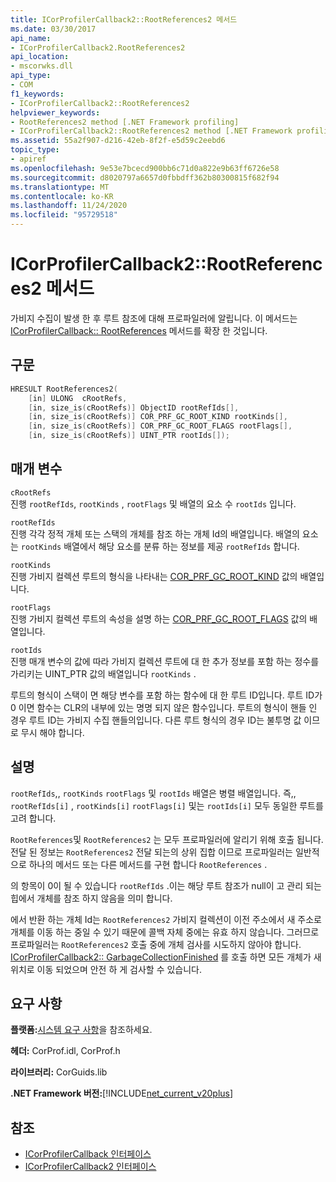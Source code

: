 ```yaml
---
title: ICorProfilerCallback2::RootReferences2 메서드
ms.date: 03/30/2017
api_name:
- ICorProfilerCallback2.RootReferences2
api_location:
- mscorwks.dll
api_type:
- COM
f1_keywords:
- ICorProfilerCallback2::RootReferences2
helpviewer_keywords:
- RootReferences2 method [.NET Framework profiling]
- ICorProfilerCallback2::RootReferences2 method [.NET Framework profiling]
ms.assetid: 55a2f907-d216-42eb-8f2f-e5d59c2eebd6
topic_type:
- apiref
ms.openlocfilehash: 9e53e7bcecd900bb6c71d0a822e9b63ff6726e58
ms.sourcegitcommit: d8020797a6657d0fbbdff362b80300815f682f94
ms.translationtype: MT
ms.contentlocale: ko-KR
ms.lasthandoff: 11/24/2020
ms.locfileid: "95729518"
---
```

# <a name="icorprofilercallback2rootreferences2-method"></a>ICorProfilerCallback2::RootReferences2 메서드

가비지 수집이 발생 한 후 루트 참조에 대해 프로파일러에 알립니다. 이 메서드는 [ICorProfilerCallback:: RootReferences](icorprofilercallback-rootreferences-method.md) 메서드를 확장 한 것입니다.  
  
## <a name="syntax"></a>구문  
  
```cpp  
HRESULT RootReferences2(  
    [in] ULONG  cRootRefs,  
    [in, size_is(cRootRefs)] ObjectID rootRefIds[],  
    [in, size_is(cRootRefs)] COR_PRF_GC_ROOT_KIND rootKinds[],  
    [in, size_is(cRootRefs)] COR_PRF_GC_ROOT_FLAGS rootFlags[],  
    [in, size_is(cRootRefs)] UINT_PTR rootIds[]);  
```  
  
## <a name="parameters"></a>매개 변수  

 `cRootRefs`  
 진행 `rootRefIds`, `rootKinds` , `rootFlags` 및 배열의 요소 수 `rootIds` 입니다.  
  
 `rootRefIds`  
 진행 각각 정적 개체 또는 스택의 개체를 참조 하는 개체 Id의 배열입니다. 배열의 요소는 `rootKinds` 배열에서 해당 요소를 분류 하는 정보를 제공 `rootRefIds` 합니다.  
  
 `rootKinds`  
 진행 가비지 컬렉션 루트의 형식을 나타내는 [COR_PRF_GC_ROOT_KIND](cor-prf-gc-root-kind-enumeration.md) 값의 배열입니다.  
  
 `rootFlags`  
 진행 가비지 컬렉션 루트의 속성을 설명 하는 [COR_PRF_GC_ROOT_FLAGS](cor-prf-gc-root-flags-enumeration.md) 값의 배열입니다.  
  
 `rootIds`  
 진행 매개 변수의 값에 따라 가비지 컬렉션 루트에 대 한 추가 정보를 포함 하는 정수를 가리키는 UINT_PTR 값의 배열입니다 `rootKinds` .  
  
 루트의 형식이 스택이 면 해당 변수를 포함 하는 함수에 대 한 루트 ID입니다. 루트 ID가 0 이면 함수는 CLR의 내부에 있는 명명 되지 않은 함수입니다. 루트의 형식이 핸들 인 경우 루트 ID는 가비지 수집 핸들의입니다. 다른 루트 형식의 경우 ID는 불투명 값 이므로 무시 해야 합니다.  
  
## <a name="remarks"></a>설명  

 `rootRefIds`,, `rootKinds` `rootFlags` 및 `rootIds` 배열은 병렬 배열입니다. 즉,, `rootRefIds[i]` , `rootKinds[i]` `rootFlags[i]` 및는 `rootIds[i]` 모두 동일한 루트를 고려 합니다.  
  
 `RootReferences`및 `RootReferences2` 는 모두 프로파일러에 알리기 위해 호출 됩니다. 전달 된 정보는 `RootReferences2` 전달 되는의 상위 집합 이므로 프로파일러는 일반적으로 하나의 메서드 또는 다른 메서드를 구현 합니다 `RootReferences` .  
  
 의 항목이 0이 될 수 있습니다 `rootRefIds` .이는 해당 루트 참조가 null이 고 관리 되는 힙에서 개체를 참조 하지 않음을 의미 합니다.  
  
 에서 반환 하는 개체 Id는 `RootReferences2` 가비지 컬렉션이 이전 주소에서 새 주소로 개체를 이동 하는 중일 수 있기 때문에 콜백 자체 중에는 유효 하지 않습니다. 그러므로 프로파일러는 `RootReferences2` 호출 중에 개체 검사를 시도하지 않아야 합니다. [ICorProfilerCallback2:: GarbageCollectionFinished](icorprofilercallback2-garbagecollectionfinished-method.md) 를 호출 하면 모든 개체가 새 위치로 이동 되었으며 안전 하 게 검사할 수 있습니다.  
  
## <a name="requirements"></a>요구 사항  

 **플랫폼:**[시스템 요구 사항](../../get-started/system-requirements.md)을 참조하세요.  
  
 **헤더:** CorProf.idl, CorProf.h  
  
 **라이브러리:** CorGuids.lib  
  
 **.NET Framework 버전:**[!INCLUDE[net_current_v20plus](../../../../includes/net-current-v20plus-md.md)]  
  
## <a name="see-also"></a>참조

- [ICorProfilerCallback 인터페이스](icorprofilercallback-interface.md)
- [ICorProfilerCallback2 인터페이스](icorprofilercallback2-interface.md)
